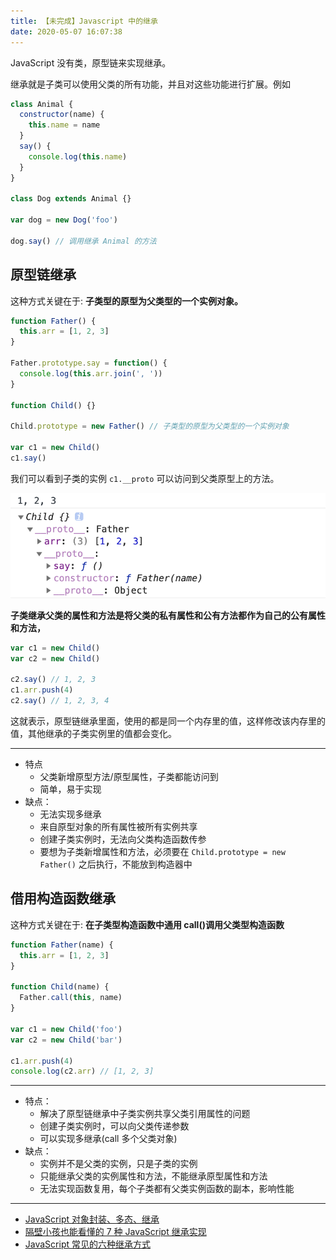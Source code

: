 ```yaml
---
title: 【未完成】Javascript 中的继承
date: 2020-05-07 16:07:38
---
```


JavaScript 没有类，原型链来实现继承。

继承就是子类可以使用父类的所有功能，并且对这些功能进行扩展。例如

```js
class Animal {
  constructor(name) {
    this.name = name
  }
  say() {
    console.log(this.name)
  }
}

class Dog extends Animal {}

var dog = new Dog('foo')

dog.say() // 调用继承 Animal 的方法
```

## 原型链继承 <Badge text="Child.prototype = new Father()" />

这种方式关键在于: **子类型的原型为父类型的一个实例对象。**

```js {11}
function Father() {
  this.arr = [1, 2, 3]
}

Father.prototype.say = function() {
  console.log(this.arr.join(', '))
}

function Child() {}

Child.prototype = new Father() // 子类型的原型为父类型的一个实例对象

var c1 = new Child()
c1.say()
```

我们可以看到子类的实例 `c1.__proto` 可以访问到父类原型上的方法。

![](../../assets/javascript/extends.png)

**子类继承父类的属性和方法是将父类的私有属性和公有方法都作为自己的公有属性和方法，**

```js {5}
var c1 = new Child()
var c2 = new Child()

c2.say() // 1, 2, 3
c1.arr.push(4)
c2.say() // 1, 2, 3, 4
```

这就表示，原型链继承里面，使用的都是同一个内存里的值，这样修改该内存里的值，其他继承的子类实例里的值都会变化。

---

- 特点
  - 父类新增原型方法/原型属性，子类都能访问到
  - 简单，易于实现
- 缺点：
  - 无法实现多继承
  - 来自原型对象的所有属性被所有实例共享
  - 创建子类实例时，无法向父类构造函数传参
  - 要想为子类新增属性和方法，必须要在 `Child.prototype = new Father()` 之后执行，不能放到构造器中

## 借用构造函数继承 <Badge text="Father.call(this, ...)"/>

这种方式关键在于: **在子类型构造函数中通用 call()调用父类型构造函数**

```js {6}
function Father(name) {
  this.arr = [1, 2, 3]
}

function Child(name) {
  Father.call(this, name)
}

var c1 = new Child('foo')
var c2 = new Child('bar')

c1.arr.push(4)
console.log(c2.arr) // [1, 2, 3]
```

---

- 特点：
  - 解决了原型链继承中子类实例共享父类引用属性的问题
  - 创建子类实例时，可以向父类传递参数
  - 可以实现多继承(call 多个父类对象)
- 缺点：
  - 实例并不是父类的实例，只是子类的实例
  - 只能继承父类的实例属性和方法，不能继承原型属性和方法
  - 无法实现函数复用，每个子类都有父类实例函数的副本，影响性能

---

- [JavaScript 对象封装、多态、继承](https://juejin.im/post/5e75e22951882549027687f9)
- [隔壁小孩也能看懂的 7 种 JavaScript 继承实现](https://juejin.im/post/5ceb468af265da1bd1463585)
- [JavaScript 常见的六种继承方式](https://segmentfault.com/a/1190000016708006)
